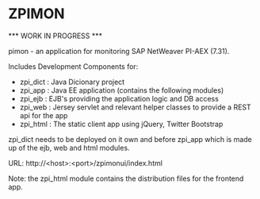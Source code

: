ZPIMON
========

*** WORK IN PROGRESS ***


pimon - an application for monitoring SAP NetWeaver PI-AEX (7.31).


Includes Development Components for:
* zpi_dict : Java Dicionary project
* zpi_app  : Java EE application (contains the following modules)
* zpi_ejb  : EJB's providing the application logic and DB access
* zpi_web  : Jersey servlet and relevant helper classes to provide a REST api for the app
* zpi_html : The static client app using jQuery, Twitter Bootstrap
 
zpi_dict needs to be deployed on it own and before zpi_app which is made up of the ejb, web and html modules.

URL: http://&lt;host&gt;:&lt;port&gt;/zpimonui/index.html

Note: the zpi_html module contains the distribution files for the frontend app.